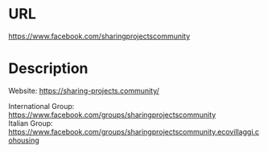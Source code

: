 # URL
https://www.facebook.com/sharingprojectscommunity

# Description
Website: https://sharing-projects.community/

International Group: https://www.facebook.com/groups/sharingprojectscommunity<br>
Italian Group: https://www.facebook.com/groups/sharingprojectscommunity.ecovillaggi.cohousing
